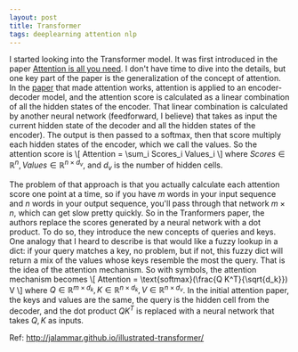 ```yaml
---
layout: post
title: Transformer
tags: deeplearning attention nlp
---
```


I started looking into the Transformer model. It was first introduced in the
paper [Attention is all you
need](https://papers.nips.cc/paper/7181-attention-is-all-you-need.pdf). I don't
have time to dive into the details, but one key part of the paper is the
generalization of the concept of attention. In the
[paper](https://arxiv.org/pdf/1409.0473.pdf) that made attention works,
attention is applied to an encoder-decoder model, and the attention score is
calculated as a linear combination of all the hidden states of the encoder. That
linear combination is calculated by another neural network (feedforward, I
believe) that takes as input the current hidden state of the decoder and all the
hidden states of the encoder). The output is then passed to a softmax, then that
score multiply each hidden states of the encoder, which we call the values. So
the attention score is
\\[ Attention = \sum_i Scores_i  Values_i \\]
where $Scores \in \mathbb{R}^n, Values \in \mathbb{R}^{n \times d_v}$, and $d_v$
is the number of hidden cells.

The problem of that approach is that you actually calculate each attention score
one point at a time, so if you have $m$ words in your input sequence and $n$
words in your output sequence, you'll pass through that network $m \times n$,
which can get slow pretty quickly.
So in the Tranformers paper, the authors replace the scores generated by a
neural network with a dot product. To do so, they introduce the new concepts of
queries and keys. One analogy that I heard to describe is that would like a
fuzzy lookup in a dict: if your query matches a key, no problem, but if not,
this fuzzy dict will return a mix of the values whose keys resemble the most the
query. That is the idea of the attention mechanism.
So with symbols, the attention mechanism becomes
\\[ Attention = \text{softmax}(\frac{Q K^T}{\sqrt{d_k}}) V \\]
where $Q \in \mathbb{R}^{m \times d_k}, K \in \mathbb{R}^{n \times d_k}, V \in
\mathbb{R}^{n \times d_v}$.
In the initial attention paper, the keys and values are the same, the query is
the hidden cell from the decoder, and the dot
product $Q K^T$ is replaced with a neural network that takes $Q, K$ as inputs.

Ref: http://jalammar.github.io/illustrated-transformer/
